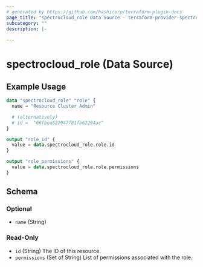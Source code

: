 ```yaml
---
# generated by https://github.com/hashicorp/terraform-plugin-docs
page_title: "spectrocloud_role Data Source - terraform-provider-spectrocloud"
subcategory: ""
description: |-
  
---
```


# spectrocloud_role (Data Source)



## Example Usage

```terraform
data "spectrocloud_role" "role" {
  name = "Resource Cluster Admin"

  # (alternatively)
  # id =  "66fbea622947f81fb62294ac"
}

output "role_id" {
  value = data.spectrocloud_role.role.id
}

output "role_permissions" {
  value = data.spectrocloud_role.role.permissions
}
```

<!-- schema generated by tfplugindocs -->
## Schema

### Optional

- `name` (String)

### Read-Only

- `id` (String) The ID of this resource.
- `permissions` (Set of String) List of permissions associated with the role.
